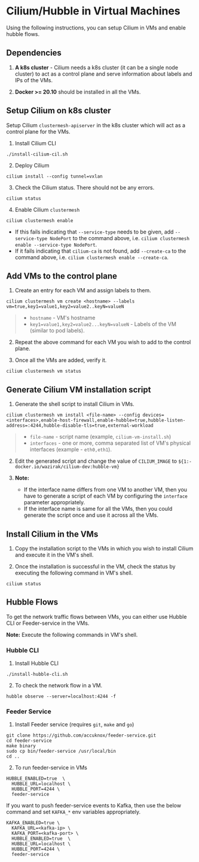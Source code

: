 # Cilium/Hubble in Virtual Machines
Using the following instructions, you can setup Cilium in VMs and enable hubble flows.

## Dependencies
1) **A k8s cluster** -  Cilium needs a k8s cluster (it can be a single node cluster) to act as a control plane and serve information about labels and IPs of the VMs.

2) **Docker >= 20.10** should be installed in all the VMs.

## Setup Cilium on k8s cluster
Setup Cilium `clustermesh-apiserver` in the k8s cluster which will act as a control plane for the VMs.

1) Install Cilium CLI
```
./install-cilium-cil.sh
```

2) Deploy Cilium
```
cilium install --config tunnel=vxlan
```

3) Check the Cilium status. There should not be any errors.
```
cilium status
```

4) Enable Cilium `clustermesh`
```
cilium clustermesh enable
```
- If this fails indicating that `--service-type` needs to be given, add `--service-type NodePort` to the command above, i.e. `cilium clustermesh enable --service-type NodePort`.
- If it fails indicating that `cilium-ca` is not found, add `--create-ca` to the command above, i.e. `cilium clustermesh enable --create-ca`.

## Add VMs to the control plane
1) Create an entry for each VM and assign labels to them.
```
cilium clustermesh vm create <hostname> --labels vm=true,key1=value1,key2=value2..keyN=valueN
```
> - `hostname` - VM's hostname
> - `key1=value1,key2=value2...keyN=valueN` - Labels of the VM (similar to pod labels).

2) Repeat the above command for each VM you wish to add to the control plane.

3) Once all the VMs are added, verify it.
```
cilium clustermesh vm status
```

## Generate Cilium VM installation script
1) Generate the shell script to install Cilium in VMs.
```
cilium clustermesh vm install <file-name> --config devices=<interfaces>,enable-host-firewall,enable-hubble=true,hubble-listen-address=:4244,hubble-disable-tls=true,external-workload
```
> - `file-name` - script name (example, `cilium-vm-install.sh`)
> - `interfaces` - one or more, comma separated list of VM's physical interfaces (example - `eth0,eth1`).

2) Edit the generated script and change the value of `CILIUM_IMAGE` to `${1:-docker.io/wazirak/cilium-dev:hubble-vm}`

3) **Note:**
    - If the interface name differs from one VM to another VM, then you have to generate a script of each VM by configuring the `interface` parameter appropriately.
    - If the interface name is same for all the VMs, then you could generate the script once and use it across all the VMs.

## Install Cilium in the VMs
1) Copy the installation script to the VMs in which you wish to install Cilium and execute it in the VM's shell.


2) Once the installation is successful in the VM, check the status by executing the following command in VM's shell.
```
cilium status
```

## Hubble Flows
To get the network traffic flows between VMs, you can either use Hubble CLI or Feeder-service in the VMs. 

**Note:** Execute the following commands in VM's shell.

### Hubble CLI
1) Install Hubble CLI
```
./install-hubble-cli.sh
```

2) To check the network flow in a VM.
```
hubble observe --server=localhost:4244 -f
```
### Feeder Service
1) Install Feeder service (requires `git`, `make` and `go`)
```
git clone https://github.com/accuknox/feeder-service.git
cd feeder-service
make binary
sudo cp bin/feeder-service /usr/local/bin
cd ..
```

2) To run feeder-service in VMs
```
HUBBLE_ENABLED=true  \
  HUBBLE_URL=localhost \
  HUBBLE_PORT=4244 \
  feeder-service
```
If you want to push feeder-service events to Kafka, then use the below command and set `KAFKA_*` env variables appropriately.
```
KAFKA_ENABLED=true \
  KAFKA_URL=<kafka-ip> \
  KAFKA_PORT=<kafka-port> \
  HUBBLE_ENABLED=true  \
  HUBBLE_URL=localhost \
  HUBBLE_PORT=4244 \
  feeder-service
```
